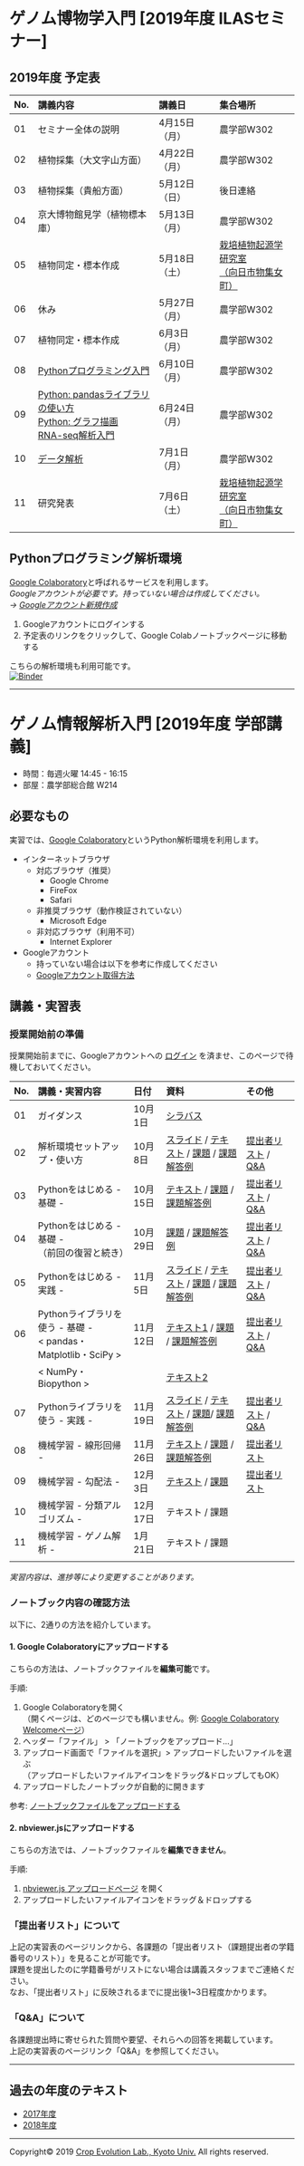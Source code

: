 <a name="section1"></a>
# ゲノム博物学入門 [2019年度 ILASセミナー]

## 2019年度 予定表

| No. | 講義内容 | 講義日 | 集合場所 |
|:---|:---|:---|:---|
| 01 | セミナー全体の説明 | 4月15日（月）| 農学部W302 |
| 02 | 植物採集（大文字山方面）| 4月22日（月） | 農学部W302 |
| 03 | 植物採集（貴船方面）| 5月12日（日） | 後日連絡 |
| 04 | 京大博物館見学（植物標本庫） | 5月13日（月） | 農学部W302 |
| 05 | 植物同定・標本作成 | 5月18日（土） | [栽培植物起源学研究室<br>（向日市物集女町）](http://www.crop-evolution.kais.kyoto-u.ac.jp/) |
| 06 | 休み | 5月27日（月） | 農学部W302 |
| 07 | 植物同定・標本作成 | 6月3日（月） | 農学部W302 |
| 08 | [Pythonプログラミング入門](https://colab.research.google.com/github/qqep685d/Introduction_series/blob/master/Python_Introduction.ipynb) | 6月10日（月） | 農学部W302 |
| 09 | [Python: pandasライブラリの使い方](https://colab.research.google.com/github/qqep685d/Introduction_series/blob/master/pandas_Introduction.ipynb)<br>[Python: グラフ描画](https://colab.research.google.com/github/qqep685d/Introduction_series/blob/master/Visualization_Introduction.ipynb)<br>[RNA-seq解析入門](https://colab.research.google.com/github/qqep685d/Introduction_series/blob/master/RNAseq_Introduction.ipynb) | 6月24日（月） | 農学部W302 |
| 10 | [データ解析](https://colab.research.google.com/github/qqep685d/GoogleColab_env/blob/master/ILAS2019_Env.ipynb) | 7月1日（月） | 農学部W302 |
| 11 | 研究発表 | 7月6日（土） | [栽培植物起源学研究室<br>（向日市物集女町）](http://www.crop-evolution.kais.kyoto-u.ac.jp/) |

## Pythonプログラミング解析環境
[Google Colaboratory](https://colab.research.google.com/notebooks/welcome.ipynb)と呼ばれるサービスを利用します。  
*Googleアカウントが必要です。持っていない場合は作成してください。  
→
[Googleアカウント新規作成](https://accounts.google.com/signup/v2/webcreateaccount?continue=https%3A%2F%2Fwww.google.co.jp%2F&hl=ja&gmb=exp&biz=false&flowName=GlifWebSignIn&flowEntry=SignUp)*

1. Googleアカウントにログインする
1. 予定表のリンクをクリックして、Google Colabノートブックページに移動する

こちらの解析環境も利用可能です。  
[![Binder](https://mybinder.org/badge_logo.svg)](https://mybinder.org/v2/gh/qqep685d/remote_env_introduction_series.git/master?filepath=index.ipynb)






---

<a name="section2"></a>
# ゲノム情報解析入門 [2019年度 学部講義]

- 時間：毎週火曜 14:45 - 16:15  
- 部屋：農学部総合館 W214  

## 必要なもの
実習では、[Google Colaboratory](https://colab.research.google.com/notebooks/welcome.ipynb)というPython解析環境を利用します。  
- インターネットブラウザ
  - 対応ブラウザ（推奨）
    - Google Chrome
    - FireFox
    - Safari
  - 非推奨ブラウザ（動作検証されていない）
    - Microsoft Edge
  - 非対応ブラウザ（利用不可）
    - Internet Explorer
- Googleアカウント
  - 持っていない場合は以下を参考に作成してください
  - [Googleアカウント取得方法](https://github.com/CropEvol/lecture/blob/master/textbook_2019/L02_create_google_acount.md)




## 講義・実習表

### 授業開始前の準備
授業開始前までに、Googleアカウントへの [ログイン](https://www.google.com/accounts/login) を済ませ、このページで待機しておいてください。

| No. | 講義・実習内容 | 日付 | 資料 | その他 |
|:---|:---|:---|:---|:---|
|01| ガイダンス | 10月1日 | [シラバス](https://ocw.kyoto-u.ac.jp/syllabuses2019/111/7/5323000) ||
|02| 解析環境セットアップ・使い方 | 10月8日 | [スライド](https://github.com/CropEvol/lecture/blob/master/textbook_2019/L02_intro_bioinfo.pdf) / [テキスト](https://colab.research.google.com/github/CropEvol/lecture/blob/master/textbook_2019/L02_first_googlecolab.ipynb) / [課題](https://colab.research.google.com/github/CropEvol/lecture/blob/master/textbook_2019/L02_first_googlecolab.HW.ipynb) / [課題解答例](https://colab.research.google.com/github/CropEvol/lecture/blob/master/textbook_2019/L02_first_googlecolab.HW.ANS.ipynb) | [提出者リスト](https://drive.google.com/open?id=1-_0Yz6M8_OohaDBsEH1cCYD7MkvFrxpB) / [Q&A](https://drive.google.com/open?id=1-gyTJ-MVpBgSDQgMpKGwiAjcAuBy4G2p) |
|03| Pythonをはじめる - 基礎 - | 10月15日 | [テキスト](https://colab.research.google.com/github/CropEvol/lecture/blob/master/textbook_2019/L03_python_basis.ipynb) / [課題](https://colab.research.google.com/github/CropEvol/lecture/blob/master/textbook_2019/L03_python_basis.HW.ipynb) / [課題解答例](https://colab.research.google.com/github/CropEvol/lecture/blob/master/textbook_2019/L03_python_basis.HW.ANS.ipynb) | [提出者リスト](https://drive.google.com/open?id=1eu3pHuxmdOkxqrAtreHIqG1wo6z0fjpw) / [Q&A](https://drive.google.com/open?id=1f2JmnsMyMjpzjNNlk0oXk40jl3jUM8lt) |
|04| Pythonをはじめる - 基礎 -<br>（前回の復習と続き） | 10月29日 | [課題](https://colab.research.google.com/github/CropEvol/lecture/blob/master/textbook_2019/L04_python_basis.HW.ipynb) / [課題解答例](https://colab.research.google.com/github/CropEvol/lecture/blob/master/textbook_2019/L04_python_basis.HW.ANS.ipynb) | [提出者リスト](https://drive.google.com/open?id=1_Dtd-xXJ_V-yGPluhqVgB_L__szufK-i) / [Q&A](https://drive.google.com/open?id=15NSU21d5RutU2nH_NFuBo22hqAPBqDMW) |
|05| Pythonをはじめる - 実践 - | 11月5日 | [スライド](https://github.com/CropEvol/lecture/blob/master/textbook_2019/L05_slide.resized.pdf) / [テキスト](https://colab.research.google.com/github/CropEvol/lecture/blob/master/textbook_2019/L05_population_genetics.ipynb) / [課題](https://colab.research.google.com/github/CropEvol/lecture/blob/master/textbook_2019/L05_population_genetics.HW.ipynb) / [課題解答例](https://colab.research.google.com/github/CropEvol/lecture/blob/master/textbook_2019/L05_population_genetics.HW.ANS.ipynb) | [提出者リスト](https://drive.google.com/open?id=1Pc4MCMJTshoIWQA1SUNPGWWBi30MMDbh) / [Q&A](https://drive.google.com/open?id=1ItxZ8QxX8Q1sGCEsIAFiL33i4T1mw4jU) |
|06| Pythonライブラリを使う - 基礎 -<br>< pandas・Matplotlib・SciPy > | 11月12日 | [テキスト1](https://colab.research.google.com/github/CropEvol/lecture/blob/master/textbook_2019/L06_python_libraries_1.ipynb) / [課題](https://colab.research.google.com/github/CropEvol/lecture/blob/master/textbook_2019/L06_python_libraries.HW.ipynb) / [課題解答例](https://colab.research.google.com/github/CropEvol/lecture/blob/master/textbook_2019/L06_python_libraries.HW.ANS.ipynb) | [提出者リスト](https://drive.google.com/open?id=1xiszNHy2BDVAPdX29DikAB8pLrgxkdt2) / [Q&A](https://drive.google.com/open?id=1AsnEpdpdFukjHH5OUhqDyI9exQQESExR) |
|| < NumPy・Biopython > || [テキスト2](https://colab.research.google.com/github/CropEvol/lecture/blob/master/textbook_2019/L06_python_libraries_2.ipynb)||
|07| Pythonライブラリを使う - 実践 - | 11月19日 | [スライド](https://github.com/CropEvol/lecture/blob/master/textbook_2019/L07_slide.pdf) / [テキスト](https://colab.research.google.com/github/CropEvol/lecture/blob/master/textbook_2019/L07_mutmap.ipynb) / [課題](https://colab.research.google.com/github/CropEvol/lecture/blob/master/textbook_2019/L07_mutmap.HW.ipynb)/ [課題解答例](https://colab.research.google.com/github/CropEvol/lecture/blob/master/textbook_2019/L07_mutmap.HW.ANS.ipynb) | [提出者リスト](https://drive.google.com/open?id=1_TAx1Vnxcua5kZmLc2Vd4nIPLwptBe1q) / [Q&A](https://drive.google.com/open?id=1Tkundb7NAzPw4b4xEMotXy9tLR6ud9RP) |
|08| 機械学習 - 線形回帰 - | 11月26日 | [テキスト](https://colab.research.google.com/github/CropEvol/lecture/blob/master/textbook_2019/L08_ML_regression.ipynb) / [課題](https://colab.research.google.com/github/CropEvol/lecture/blob/master/textbook_2019/L08_ML_regression.HW.ipynb) / [課題解答例](https://colab.research.google.com/github/CropEvol/lecture/blob/master/textbook_2019/L08_ML_regression.HW.ANS.ipynb) | [提出者リスト](https://drive.google.com/open?id=1-COufbiXydeeWZnrDBPf4usPhF29UKlE) |
|09| 機械学習 - 勾配法 - | 12月3日 | [テキスト](https://colab.research.google.com/github/CropEvol/lecture/blob/master/textbook_2019/L09_ML_gradient_method.ipynb) / [課題](https://colab.research.google.com/github/CropEvol/lecture/blob/master/textbook_2019/L09_ML_gradient_method.HW.ipynb) | [提出者リスト](https://drive.google.com/open?id=1O3mwplZusDE4RBHds5nABOSbcf-drstw) |
|10| 機械学習 - 分類アルゴリズム - | 12月17日 | テキスト / 課題 | |
|11| 機械学習 - ゲノム解析 - | 1月21日 | テキスト / 課題 ||
|||||

_実習内容は、進捗等により変更することがあります。_


### ノートブック内容の確認方法
以下に、2通りの方法を紹介しています。
#### 1. Google Colaboratoryにアップロードする

こちらの方法は、ノートブックファイルを**編集可能**です。  

手順:
1. Google Colaboratoryを開く  
（開くページは、どのページでも構いません。例: [Google Colaboratory Welcomeページ](https://colab.research.google.com/notebooks/welcome.ipynb)）
1. ヘッダー「ファイル」 > 「ノートブックをアップロード...」
1. アップロード画面で「ファイルを選択」> アップロードしたいファイルを選ぶ  
（アップロードしたいファイルアイコンをドラッグ&ドロップしてもOK）
1. アップロードしたノートブックが自動的に開きます  

参考: [ノートブックファイルをアップロードする](https://github.com/CropEvol/lecture/blob/master/textbook_2019/L02_confirm_mynotebook.md)


#### 2. nbviewer.jsにアップロードする  
こちらの方法では、ノートブックファイルを**編集できません**。  

手順:
1. [nbviewer.js アップロードページ](https://kokes.github.io/nbviewer.js/viewer.html) を開く
1. アップロードしたいファイルアイコンをドラッグ＆ドロップする


### 「提出者リスト」について
上記の実習表のページリンクから、各課題の「提出者リスト（課題提出者の学籍番号のリスト）」を見ることが可能です。  
課題を提出したのに学籍番号がリストにない場合は講義スタッフまでご連絡ください。  
なお、「提出者リスト」に反映されるまでに提出後1~3日程度かかります。


### 「Q&A」について
各課題提出時に寄せられた質問や要望、それらへの回答を掲載しています。  
上記の実習表のページリンク「Q&A」を参照してください。

---

<a name="section4"></a>
## 過去の年度のテキスト
- [2017年度](https://github.com/CropEvol/lecture/tree/2017)
- [2018年度](https://github.com/CropEvol/lecture/tree/2018)

---
Copyright&copy; 2019 [Crop Evolution Lab., Kyoto Univ.](http://www.crop-evolution.kais.kyoto-u.ac.jp/) All rights reserved.
